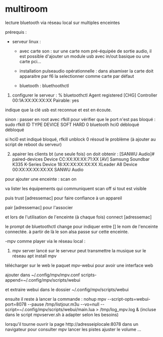 # multiroom
lecture bluetooth via réseau local sur multiples enceintes

prérequis : 
- serveur linux :
  - avec carte son :
sur une carte nom pré-équipée de sortie audio, il est possible d'ajouter un module usb avec in/out basique ou une carte pci...
  - installation pulseaudio opérationnelle :
dans alsamixer la carte doit apparaitre par f6 la selectionner comme carte par défaut

  - bluetooth : 
 bluethoothctl

1) configurer le serveur :
% bluetoothctl 
Agent registered
[CHG] Controller 00:1A:XX:XX:XX:XX Pairable: yes

indique que la clé usb est reconnue et est en écoute.

sinon : passer en root avec rfkill pour vérifier que le port n'est pas bloqué :
sudo rfkill
ID TYPE      DEVICE     SOFT     HARD
 0 bluetooth hci0   débloqué débloqué

si hci0 est indiqué bloqué, rfkill unblock 0 résoud le problème (à ajouter au script de reboot du serveur)

2) apairer les clients bt (une seule fois)
on doit obtenir :
[SANWU Audio]# paired-devices
Device CC:XX:XX:XX:71:XX [AV] Samsung Soundbar K335 K-Series
Device 18:XX:XX:XX:XX:XX XLeader A8
Device 00:XX:XX:XX:XX:XX SANWU Audio

pour ajouter une enceinte :
scan on

va lister les équipements qui communiquent
scan off si tout est visible

puis
 trust [adressemac]
pour faire confiance à un appareil

 pair [adressemac] 
pour l'associer

et lors de l'utilisation de l'enceinte (à chaque fois) 
 connect [adressemac]

le prompt de bluetoothctl change pour indiquer entre [] le nom de l'enceinte connectée. 
à partir de là le son alsa passe sur cette enceinte.

   -mpv comme player via le réseau local :

1) mpv server lancé sur le serveur peut transmettre la musique sur le réseau
apt install mpv

télécharger sur le web le paquet mpv-webui pour avoir une interface web

ajouter dans ~/.config/mpv/mpv.conf 
	scripts-append=~/.config/mpv/scripts/webui

et extraire webui dans le dossier ~/.config/mpv/scripts/webui


ensuite il reste à lancer la commande :
	nohup mpv --script-opts=webui-port=8078 --pause /tmp/listjour.m3u --vo=null --script=~/.config/mpv/scripts/webui/main.lua > /tmp/log_mpv.log &
(incluse dans le script mpvserver.sh à adapter selon les besoins)

lorsqu'il tourne ouvrir la page http://adresseiplocale:8078 dans un navigateur pour consulter mpv lancer les pistes ajuster le volume ...

